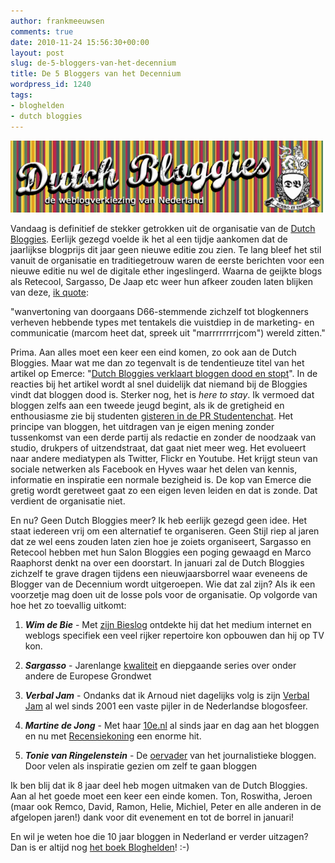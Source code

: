 ```yaml
---
author: frankmeeuwsen
comments: true
date: 2010-11-24 15:56:30+00:00
layout: post
slug: de-5-bloggers-van-het-decennium
title: De 5 Bloggers van het Decennium
wordpress_id: 1240
tags:
- bloghelden
- dutch bloggies
---
```


![](../images/uploadimages/dblogo-e1290614160104.png)

Vandaag is definitief de stekker getrokken uit de organisatie van de [Dutch Bloggies](http://www.dutchbloggies.nl). Eerlijk gezegd voelde ik het al een tijdje aankomen dat de jaarlijkse blogprijs dit jaar geen nieuwe editie zou zien. Te lang bleef het stil vanuit de organisatie en traditiegetrouw waren de eerste berichten voor een nieuwe editie nu wel de digitale ether ingeslingerd. Waarna de geijkte blogs als Retecool, Sargasso, De Jaap etc weer hun afkeer zouden laten blijken van deze, [ik quote](http://webwereld.nl/column/64499/de-verkrachting-van-de-dutch-bloggies--column-.html):


"wanvertoning van doorgaans D66-stemmende zichzelf tot blogkenners verheven hebbende types met tentakels die vuistdiep in de marketing- en communicatie (marcom heet dat, spreek uit "marrrrrrrrjcom") wereld zitten."


Prima. Aan alles moet een keer een eind komen, zo ook aan de Dutch Bloggies. Maar wat me dan zo tegenvalt is de tendentieuze titel van het artikel op Emerce: "[Dutch Bloggies verklaart bloggen dood en stopt](http://www.emerce.nl/nieuws.jsp?id=3087975)". In de reacties bij het artikel wordt al snel duidelijk dat niemand bij de Bloggies vindt dat bloggen dood is. Sterker nog, het is _here to stay_. Ik vermoed dat bloggen zelfs aan een tweede jeugd begint, als ik de gretigheid en enthousiasme zie bij studenten [gisteren in de PR Studentenchat](http://incredibleadventure.nl/2010/11/mentaliteit-en-middel/). Het principe van bloggen, het uitdragen van je eigen mening zonder tussenkomst van een derde partij als redactie en zonder de noodzaak van studio, drukpers of uitzendstraat, dat gaat niet meer weg. Het evolueert naar andere mediatypen als Twitter, Flickr en Youtube. Het krijgt steun van sociale netwerken als Facebook en Hyves waar het delen van kennis, informatie en inspiratie een normale bezigheid is. De kop van Emerce die gretig wordt geretweet gaat zo een eigen leven leiden en dat is zonde. Dat verdient de organisatie niet.

En nu? Geen Dutch Bloggies meer? Ik heb eerlijk gezegd geen idee. Het staat iedereen vrij om een alternatief te organiseren. Geen Stijl riep al jaren dat ze wel eens zouden laten zien hoe je zoiets organiseert, Sargasso en Retecool hebben met hun Salon Bloggies een poging gewaagd en Marco Raaphorst denkt na over een doorstart. In januari zal de Dutch Bloggies zichzelf te grave dragen tijdens een nieuwjaarsborrel waar eveneens de Blogger van de Decennium wordt uitgeroepen. Wie dat zal zijn? Als ik een voorzetje mag doen uit de losse pols voor de organisatie. Op volgorde van hoe het zo toevallig uitkomt:



	
  1. **_Wim de Bie_** - Met [zijn Bieslog](http://bieslog.vpro.nl/programma/bieslog/index.jsp) ontdekte hij dat het medium internet en weblogs specifiek een veel rijker repertoire kon opbouwen dan hij op TV kon.

	
  2. **_Sargasso_** - Jarenlange [kwaliteit](http://www.sargasso.nl) en diepgaande series over onder andere de Europese Grondwet

	
  3. **_Verbal Jam_** - Ondanks dat ik Arnoud niet dagelijks volg is zijn [Verbal Jam](verbaljam.nl?phpMyAdmin=e7c4ed92b25t4017d32d) al wel sinds 2001 een vaste pijler in de Nederlandse blogosfeer.

	
  4. **_Martine de Jong_** - Met haar [10e.nl](http://10e.nl/) al sinds jaar en dag aan het bloggen en nu met [Recensiekoning](recensiekoning.nl?phpMyAdmin=e7c4ed92b25t4017d32d) een enorme hit.

	
  5. **_Tonie van Ringelenstein_** - De [oervader](http://www.tonie.net/archief/) van het journalistieke bloggen. Door velen als inspiratie gezien om zelf te gaan bloggen


Ik ben blij dat ik 8 jaar deel heb mogen uitmaken van de Dutch Bloggies. Aan al het goede moet een keer een einde komen. Ton, Roswitha, Jeroen (maar ook Remco, David, Ramon, Helie, Michiel, Peter en alle anderen in de afgelopen jaren!) dank voor dit evenement en tot de borrel in januari!

En wil je weten hoe die 10 jaar bloggen in Nederland er verder uitzagen? Dan is er altijd nog [het boek Bloghelden](http://www.managementboek.nl/boek/9789022996997/bloghelden_frank_meeuwsen?affiliate=1703)! :-)
